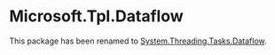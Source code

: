 # Microsoft.Tpl.Dataflow

This package has been renamed to [System.Threading.Tasks.Dataflow](System.Threading.Tasks.Dataflow.md).


